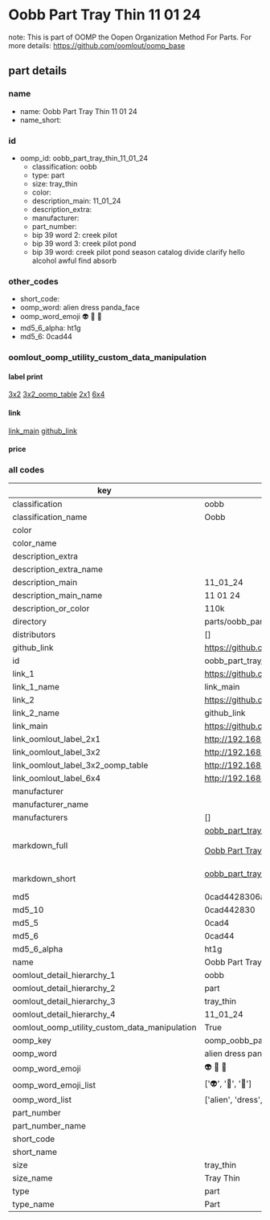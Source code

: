 # Oobb Part Tray Thin 11 01 24  

note: This is part of OOMP the Oopen Organization Method For Parts. For more details: https://github.com/oomlout/oomp_base

##  part details





### name
* name: Oobb Part Tray Thin 11 01 24
* name_short: 
### id
* oomp_id: oobb_part_tray_thin_11_01_24
  * classification: oobb
  * type: part
  * size: tray_thin
  * color: 
  * description_main: 11_01_24
  * description_extra: 
  * manufacturer: 
  * part_number: 
  * bip 39 word 2: creek pilot
  * bip 39 word 3: creek pilot pond
  * bip 39 word: creek pilot pond season catalog divide clarify hello alcohol awful find absorb

### other_codes
* short_code: 
* oomp_word: alien dress panda_face
* oomp_word_emoji :alien: :dress: :panda_face:
* md5_6_alpha: ht1g
* md5_6: 0cad44






### oomlout_oomp_utility_custom_data_manipulation
#### label print
[3x2](http://192.168.1.245:1112/?label=oomp%20ht1g)
[3x2_oomp_table](http://192.168.1.107:1112/?label=oomp%20ht1g)
[2x1](http://192.168.1.242:1112/?label=oomp%20ht1g)
[6x4](http://192.168.1.55:1112/?label=oomp%20ht1g)    

#### link

[link_main](https://github.com/oomlout/oomlout_oomp_current_version_messy/tree/main/parts/oobb_part_tray_thin_11_01_24) [github_link](https://github.com/oomlout/oomlout_oomp_part_src/tree/main/parts/oobb_part_tray_thin_11_01_24)                             

#### price







### all codes 
| key | value |  
| --- | --- |  
| classification | oobb |  
| classification_name | Oobb |  
| color |  |  
| color_name |  |  
| description_extra |  |  
| description_extra_name |  |  
| description_main | 11_01_24 |  
| description_main_name | 11 01 24 |  
| description_or_color | 110k |  
| directory | parts/oobb_part_tray_thin_11_01_24 |  
| distributors | [] |  
| github_link | https://github.com/oomlout/oomlout_oomp_part_src/tree/main/parts/oobb_part_tray_thin_11_01_24 |  
| id | oobb_part_tray_thin_11_01_24 |  
| link_1 | https://github.com/oomlout/oomlout_oomp_current_version_messy/tree/main/parts/oobb_part_tray_thin_11_01_24 |  
| link_1_name | link_main |  
| link_2 | https://github.com/oomlout/oomlout_oomp_part_src/tree/main/parts/oobb_part_tray_thin_11_01_24 |  
| link_2_name | github_link |  
| link_main | https://github.com/oomlout/oomlout_oomp_current_version_messy/tree/main/parts/oobb_part_tray_thin_11_01_24 |  
| link_oomlout_label_2x1 | http://192.168.1.242:1112/?label=oomp%20ht1g |  
| link_oomlout_label_3x2 | http://192.168.1.245:1112/?label=oomp%20ht1g |  
| link_oomlout_label_3x2_oomp_table | http://192.168.1.107:1112/?label=oomp%20ht1g |  
| link_oomlout_label_6x4 | http://192.168.1.55:1112/?label=oomp%20ht1g |  
| manufacturer |  |  
| manufacturer_name |  |  
| manufacturers | [] |  
| markdown_full | [oobb_part_tray_thin_11_01_24](https://github.com/oomlout/oomlout_oomp_current_version_messy/tree/main/parts/oobb_part_tray_thin_11_01_24)<br>[](https://github.com/oomlout/oomlout_oomp_current_version_messy/tree/main/parts/oobb_part_tray_thin_11_01_24)<br>[Oobb Part Tray Thin 11 01 24](https://github.com/oomlout/oomlout_oomp_current_version_messy/tree/main/parts/oobb_part_tray_thin_11_01_24)<br><br> |  
| markdown_short | [oobb_part_tray_thin_11_01_24](https://github.com/oomlout/oomlout_oomp_current_version_messy/tree/main/parts/oobb_part_tray_thin_11_01_24)<br><br> |  
| md5 | 0cad4428306ac53cff91fc234fa93999 |  
| md5_10 | 0cad442830 |  
| md5_5 | 0cad4 |  
| md5_6 | 0cad44 |  
| md5_6_alpha | ht1g |  
| name | Oobb Part Tray Thin 11 01 24 |  
| oomlout_detail_hierarchy_1 | oobb |  
| oomlout_detail_hierarchy_2 | part |  
| oomlout_detail_hierarchy_3 | tray_thin |  
| oomlout_detail_hierarchy_4 | 11_01_24 |  
| oomlout_oomp_utility_custom_data_manipulation | True |  
| oomp_key | oomp_oobb_part_tray_thin_11_01_24 |  
| oomp_word | alien dress panda_face |  
| oomp_word_emoji | :alien: :dress: :panda_face: |  
| oomp_word_emoji_list | [':alien:', ':dress:', ':panda_face:'] |  
| oomp_word_list | ['alien', 'dress', 'panda_face'] |  
| part_number |  |  
| part_number_name |  |  
| short_code |  |  
| short_name |  |  
| size | tray_thin |  
| size_name | Tray Thin |  
| type | part |  
| type_name | Part |  
